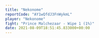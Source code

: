 ```yaml
---
title: "Nekonome"
reportCode: "AY1wQfdJ3FnWykmL"
player: "Nekonome"
fight: "Prince Malchezaar - Wipe 1 (1%)"
date: 2021-08-09T18:51:45.833000+00:00
---
```

